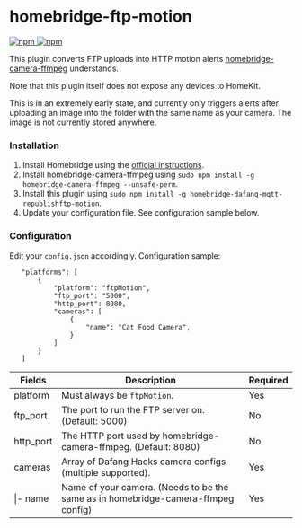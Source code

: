 # homebridge-ftp-motion
[![npm](https://img.shields.io/npm/v/homebridge-ftp-motion) ![npm](https://img.shields.io/npm/dt/homebridge-ftp-motion)](https://www.npmjs.com/package/homebridge-ftp-motion)

This plugin converts FTP uploads into HTTP motion alerts [homebridge-camera-ffmpeg](https://github.com/homebridge-plugins/homebridge-camera-ffmpeg) understands.

Note that this plugin itself does not expose any devices to HomeKit.

This is in an extremely early state, and currently only triggers alerts after uploading an image into the folder with the same name as your camera. The image is not currently stored anywhere.

### Installation
1. Install Homebridge using the [official instructions](https://github.com/homebridge/homebridge/wiki).
2. Install homebridge-camera-ffmpeg using `sudo npm install -g homebridge-camera-ffmpeg --unsafe-perm`.
3. Install this plugin using `sudo npm install -g homebridge-dafang-mqtt-republishftp-motion`.
4. Update your configuration file. See configuration sample below.

### Configuration
Edit your `config.json` accordingly. Configuration sample:
 ```
    "platforms": [
        {
            "platform": "ftpMotion",
            "ftp_port": "5000",
            "http_port": 8080,
            "cameras": [
                {
                    "name": "Cat Food Camera",
                }
            ]
        }
    ]
```

| Fields               | Description                                                                             | Required |
|----------------------|-----------------------------------------------------------------------------------------|----------|
| platform             | Must always be `ftpMotion`.                                                             | Yes      |
| ftp_port             | The port to run the FTP server on. (Default: 5000)                                      | No       |
| http_port            | The HTTP port used by homebridge-camera-ffmpeg. (Default: 8080)                         | No       |
| cameras              | Array of Dafang Hacks camera configs (multiple supported).                              | Yes      |
| \|- name             | Name of your camera. (Needs to be the same as in homebridge-camera-ffmpeg config)       | Yes      |
